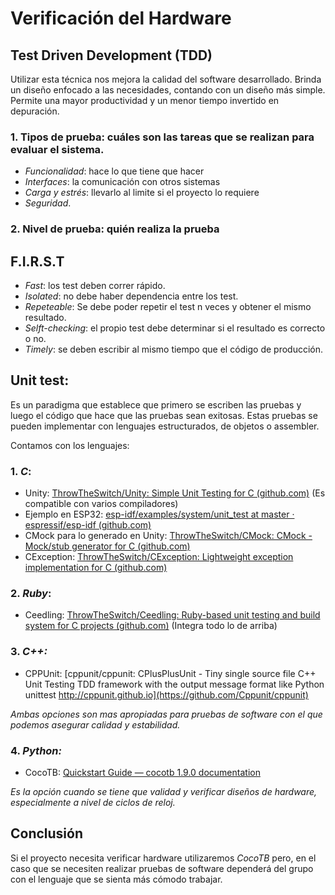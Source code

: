 # Verificación del Hardware

## Test Driven Development (TDD) 
Utilizar esta técnica nos mejora la calidad del software desarrollado. Brinda un diseño enfocado a las necesidades, contando con un diseño más simple. Permite una mayor productividad y un menor tiempo invertido en depuración. 

### 1. Tipos de prueba: cuáles son las tareas que se realizan para evaluar el sistema.
* *Funcionalidad*: hace lo que tiene que hacer
* *Interfaces*: la comunicación con otros sistemas
* *Carga y estrés*: llevarlo al limite si el proyecto lo requiere
* *Seguridad*.

### 2. Nivel de prueba: quién realiza la prueba 

## F.I.R.S.T
* *Fast*: los test deben correr rápido.
* *Isolated*: no debe haber dependencia entre los test.
* *Repeteable*: Se debe poder repetir el test n veces y obtener el mismo resultado.
* *Selft-checking*: el propio test debe determinar si el resultado es correcto o no.
* *Timely*: se deben escribir al mismo tiempo que el código de producción.

## Unit test: 
Es un paradigma que establece que primero se escriben las pruebas y luego el código que hace que las pruebas sean exitosas. Estas pruebas se pueden implementar con lenguajes estructurados, de objetos o assembler.

Contamos con los lenguajes:

### 1. *C*:
* Unity: [ThrowTheSwitch/Unity: Simple Unit Testing for C (github.com)](https://github.com/ThrowTheSwitch/Unity)
(Es compatible con varios compiladores)
* Ejemplo en ESP32: [esp-idf/examples/system/unit_test at master · espressif/esp-idf (github.com)](https://github.com/espressif/esp-idf/tree/master/examples/system/unit_test)
* CMock para lo generado en Unity: [ThrowTheSwitch/CMock: CMock - Mock/stub generator for C (github.com)](https://github.com/ThrowTheSwitch/CMock)
* CException: [ThrowTheSwitch/CException: Lightweight exception implementation for C (github.com)](https://github.com/throwtheswitch/cexception)

### 2. *Ruby*:
* Ceedling: [ThrowTheSwitch/Ceedling: Ruby-based unit testing and build system for C projects (github.com)](https://github.com/ThrowTheSwitch/Ceedling)
(Integra todo lo de arriba)

### 3. *C++:*
* CPPUnit: [cppunit/cppunit: CPlusPlusUnit - Tiny single source file C++ Unit Testing TDD framework with the output message format like Python unittest http://cppunit.github.io](https://github.com/Cppunit/cppunit)

_Ambas opciones son mas apropiadas para pruebas de software con el que podemos asegurar calidad y estabilidad._

### 4. *Python:*
* CocoTB: [Quickstart Guide — cocotb 1.9.0 documentation](https://docs.cocotb.org/en/stable/quickstart.html)

_Es la opción cuando se tiene que validad y verificar diseños de hardware, especialmente a nivel de ciclos de reloj._

## Conclusión
Si el proyecto necesita verificar hardware utilizaremos _CocoTB_ pero, en el caso que se necesiten realizar pruebas de software dependerá del grupo con el lenguaje que se sienta más cómodo trabajar. 
